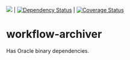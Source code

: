 [<img src="https://travis-ci.org/sul-dlss/workflow-archiver.png"/>](http://travis-ci.org/sul-dlss/workflow-archiver) | [![Dependency Status](https://gemnasium.com/sul-dlss/workflow-archiver.svg)](https://gemnasium.com/sul-dlss/workflow-archiver) | [![Coverage Status](https://coveralls.io/repos/sul-dlss/workflow-archiver/badge.svg?branch=master&service=github)](https://coveralls.io/github/sul-dlss/workflow-archiver?branch=master)

# workflow-archiver

Has Oracle binary dependencies.
